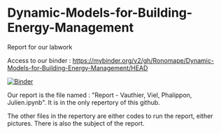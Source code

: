 # Dynamic-Models-for-Building-Energy-Management
Report for our labwork

Access to our binder : https://mybinder.org/v2/gh/Ronomape/Dynamic-Models-for-Building-Energy-Management/HEAD

[![Binder](https://mybinder.org/badge_logo.svg)](https://mybinder.org/v2/gh/Ronomape/Dynamic-Models-for-Building-Energy-Management/HEAD)

Our report is the file named : "Report - Vauthier, Viel, Phalippon, Julien.ipynb". It is in the only repertory of this github.

The other files in the repertory are either codes to run the report, either pictures. There is also the subject of the report.
